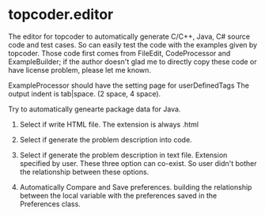 topcoder.editor
===============

The editor for topcoder to automatically generate C/C++, Java, C# source code and test cases.
So can easily test the code with the examples given by topcoder.
Those code first comes from FileEdit, CodeProcessor and ExampleBuilder; if the author doesn't glad me to directly copy these code or have license problem, please let me known.


ExampleProcessor should have the setting page for
userDefinedTags
The output indent is tab|space. (2 space, 4 space).

Try to automatically genearte package data for Java.

1. Select if write HTML file. The extension is always .html
2. Select if generate the problem description into code.
3. Select if generate the problem description in text file. Extension specified by user.
These three option can co-exist. So user didn't bother the relationship between these options.

4. Automatically Compare and Save preferences. building the relationship between the local variable with the
  preferences saved in the Preferences class.
  